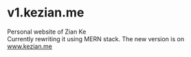 # v1.kezian.me
Personal website of Zian Ke
<br />
Currently rewriting it using MERN stack. The new version is on www.kezian.me
